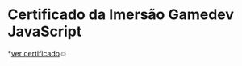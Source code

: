 # Certificado da Imersão Gamedev JavaScript
*[ver certificado](https://lilianbarreto.github.io/CertificadoAluraGame)☺
